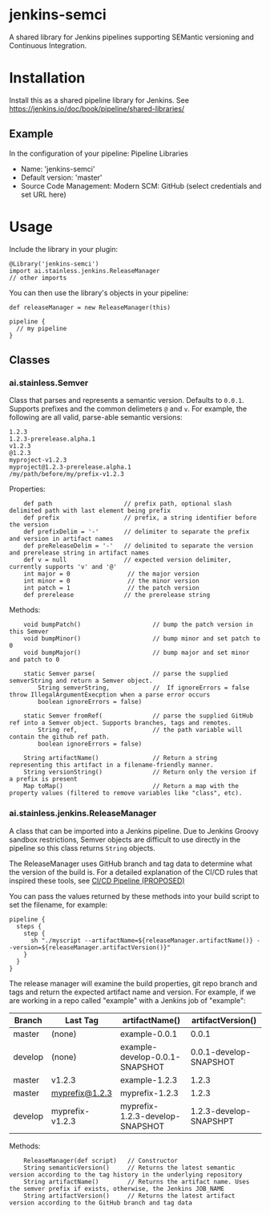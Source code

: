 # jenkins-semci
A shared library for Jenkins pipelines supporting SEMantic versioning and Continuous Integration. 

#  Installation
Install this as a shared pipeline library for Jenkins. See https://jenkins.io/doc/book/pipeline/shared-libraries/

## Example
In the configuration of your pipeline:
Pipeline Libraries
- Name: 'jenkins-semci'
- Default version: 'master'
- Source Code Management: Modern SCM: GitHub (select credentials and set URL here)

# Usage
Include the library in your plugin:
```$groovy
@Library('jenkins-semci')
import ai.stainless.jenkins.ReleaseManager
// other imports
```             

You can then use the library's objects in your pipeline:
```$groovy 
def releaseManager = new ReleaseManager(this)         

pipeline {
  // my pipeline
}
```        
## Classes
### ai.stainless.Semver

Class that parses and represents a semantic version. Defaults to `0.0.1`. Supports prefixes and the common delimeters `@` and `v`. For example, the following are
all valid, parse-able semantic versions:

```$text
1.2.3
1.2.3-prerelease.alpha.1
v1.2.3
@1.2.3                  
myproject-v1.2.3
myproject@1.2.3-prerelease.alpha.1     
/my/path/before/my/prefix-v1.2.3
```                               

Properties:
```$groovy
    def path                    // prefix path, optional slash delimited path with last element being prefix 
    def prefix                  // prefix, a string identifier before the version
    def prefixDelim = '-'       // delimiter to separate the prefix and version in artifact names
    def preReleaseDelim = '-'   // delimited to separate the version and prerelease string in artifact names
    def v = null                // expected version delimiter, currently supports 'v' and '@'
    int major = 0                // the major version
    int minor = 0                // the minor version
    int patch = 1                // the patch version
    def prerelease              // the prerelease string
```

Methods:
```$groovy
    void bumpPatch()                    // bump the patch version in this Semver         
    void bumpMinor()                    // bump minor and set patch to 0
    void bumpMajor()                    // bump major and set minor and patch to 0

    static Semver parse(                // parse the supplied semverString and return a Semver object.
        String semverString,            //  If ignoreErrors = false throw IllegalArgumentExecption when a parse error occurs
        boolean ignoreErrors = false)   

    static Semver fromRef(              // parse the supplied GitHub ref into a Semver object. Supports branches, tags and remotes.
        String ref,                     // the path variable will contain the github ref path.
        boolean ignoreErrors = false) 

    String artifactName()               // Return a string representing this artifact in a filename-friendly manner.
    String versionString()              // Return only the version if a prefix is present
    Map toMap()                         // Return a map with the property values (filtered to remove variables like "class", etc).
```

### ai.stainless.jenkins.ReleaseManager

A class that can be imported into a Jenkins pipeline. Due to Jenkins Groovy sandbox restrictions, Semver objects are difficult
to use directly in the pipeline so this class returns `String` objects.

The ReleaseManager uses GitHub branch and tag data to determine what the version of the build is. For a detailed explanation
of the CI/CD rules that inspired these tools, see [CI/CD Pipeline (PROPOSED)](https://stainlesscode.atlassian.net/wiki/spaces/STAT/pages/560922625/CI+CD+Pipeline+PROPOSED)

You can pass the values returned by these methods into your build script to set the filename, for example:

```$bash 
pipeline {
  steps {
    step {
      sh "./myscript --artifactName=${releaseManager.artifactName()} --version=${releaseManager.artifactVersion()}"
    }
  }
}
```

The release manager will examine the build properties, git repo branch and tags and return the expected artifact name and version. 
For example, if we are working in a repo called "example" with a Jenkins job of "example":

| Branch | Last Tag | artifactName() | artifactVersion() |
|---|---|---|---|
| master | (none) | example-0.0.1 | 0.0.1 | 
| develop | (none) | example-develop-0.0.1-SNAPSHOT | 0.0.1-develop-SNAPSHOT |
| master | v1.2.3 | example-1.2.3 | 1.2.3 |
| master | myprefix@1.2.3 | myprefix-1.2.3 | 1.2.3 |
| develop | myprefix-v1.2.3 | myprefix-1.2.3-develop-SNAPSHOT | 1.2.3-develop-SNAPSHPT

Methods:
```$groovy
    ReleaseManager(def script)   // Constructor
    String semanticVersion()     // Returns the latest semantic version according to the tag history in the underlying repository
    String artifactName()        // Returns the artifact name. Uses the semver prefix if exists, otherwise, the Jenkins JOB_NAME
    String artifactVersion()     // Returns the latest artifact version according to the GitHub branch and tag data
```